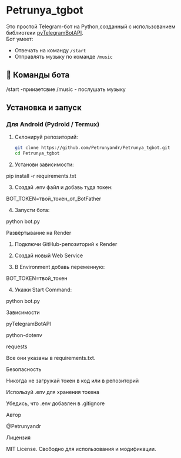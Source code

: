 # Petrunya_tgbot

Это простой Telegram-бот на Python,созданный с использованием библиотеки [pyTelegramBotAPI](https://github.com/eternnoir/pyTelegramBotAPI).  
Бот умеет:

- Отвечать на команду `/start`
- Отправлять музыку по команде `/music`

## 🚀 Команды бота

/start -прииаетсвие
/music - послушать музыку

## Установка и запуск

### Для Android (Pydroid / Termux)

1. Склонируй репозиторий:
   ```bash
   git clone https://github.com/Petrunyandr/Petrunya_tgbot.git
   cd Petrunya_tgbot

2. Установи зависимости:

pip install -r requirements.txt


3. Создай .env файл и добавь туда токен:

BOT_TOKEN=твой_токен_от_BotFather


4. Запусти бота:

python bot.py




Развёртывание на Render

1. Подключи GitHub-репозиторий к Render


2. Создай новый Web Service


3. В Environment добавь переменную:

BOT_TOKEN=твой_токен


4. Укажи Start Command:

python bot.py





Зависимости

pyTelegramBotAPI

python-dotenv

requests


Все они указаны в requirements.txt.



Безопасность

Никогда не загружай токен в код или в репозиторий

Используй .env для хранения токена

Убедись, что .env добавлен в .gitignore




Автор

@Petrunyandr




Лицензия

MIT License. Свободно для использования и модификации.


